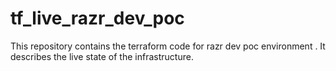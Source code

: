 # tf_live_razr_dev_poc
This repository contains the terraform code for razr dev poc environment . It describes the live state of the infrastructure.

